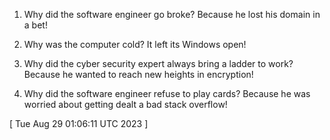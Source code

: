  
1. Why did the software engineer go broke? Because he lost his domain in a bet!

2. Why was the computer cold? It left its Windows open!

3. Why did the cyber security expert always bring a ladder to work? Because he wanted to reach new heights in encryption!

4. Why did the software engineer refuse to play cards? Because he was worried about getting dealt a bad stack overflow!
 
[ 
Tue Aug 29 01:06:11 UTC 2023
 ]
